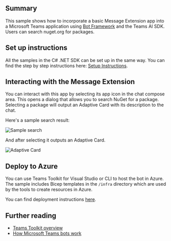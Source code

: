 ## Summary

This sample shows how to incorporate a basic Message Extension app into a Microsoft Teams application using [Bot Framework](https://dev.botframework.com) and the Teams AI SDK. Users can search nuget.org for packages.

## Set up instructions

All the samples in the C# .NET SDK can be set up in the same way. You can find the step by step instructions here:
 [Setup Instructions](../README.md).

## Interacting with the Message Extension

You can interact with this app by selecting its app icon in the chat compose area. This opens a dialog that allows you to search NuGet for a package. Selecting a package will output an Adaptive Card with its description to the chat.

Here's a sample search result:

![Sample search](assets/search.png)

And after selecting it outputs an Adaptive Card.

![Adaptive Card](assets/card.png)

## Deploy to Azure

You can use Teams Toolkit for Visual Studio or CLI to host the bot in Azure. The sample includes Bicep templates in the `/infra` directory which are used by the tools to create resources in Azure.

You can find deployment instructions [here](../README.md#deploy-to-azure).

## Further reading

- [Teams Toolkit overview](https://aka.ms/vs-teams-toolkit-getting-started)
- [How Microsoft Teams bots work](https://learn.microsoft.com/azure/bot-service/bot-builder-basics-teams?view=azure-bot-service-4.0&tabs=csharp)
